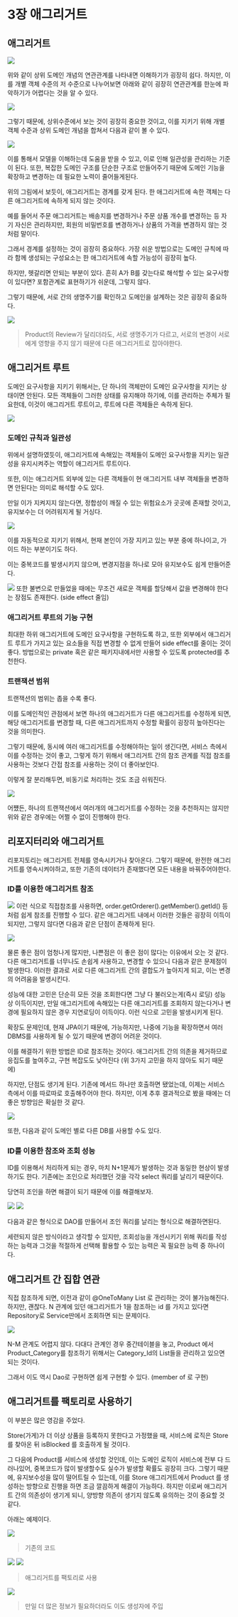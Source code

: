 # 3장 애그리거트
## 애그리거트
![](https://i.imgur.com/95TfAhG.png)

위와 같이 상위 도메인 개념의 연관관계를 나타내면 이해하기가 굉장히 쉽다.
하지만, 이를 개별 객체 수준의 저 수준으로 나누어보면 아래와 같이 굉장히 연관관계를 한눈에 파악하기가 어렵다는 것을 알 수 있다.

![](https://i.imgur.com/fQXLA45.png)

그렇기 때문에, 상위수준에서 보는 것이 굉장히 중요한 것이고, 이를 지키기 위해 개별 객체 수준과 상위 도메인 개념을 합쳐서 다음과 같이 볼 수 있다.

![](https://i.imgur.com/VbuFpSG.png)

이를 통해서 모델을 이해하는데 도움을 받을 수 있고, 이로 인해 일관성을 관리하는 기준이 된다.
또한, 복잡한 도메인 구조를 단순한 구조로 만들어주기 때문에 도메인 기능을 확장하고 변경하는 데 필요한 노력이 줄어들게된다.

위의 그림에서 보듯이, 애그리거트는 경계를 갖게 된다. 한 애그리거트에 속한 객체는 다른 애그리거트에 속하게 되지 않는 것이다.

예를 들어서 주문 애그리거트는 배송지를 변경하거나 주문 상품 개수를 변경하는 등 자기 자신은 관리하지만, 회원의 비밀번호를 변경하거나 상품의 가격을 변경하지 않는 것처럼 말이다.

그래서 경계를 설정하는 것이 굉장히 중요하다.
가장 쉬운 방법으로는 도메인 규칙에 따라 함께 생성되는 구성요소는 한 애그리거트에 속할 가능성이 굉장히 높다.

하지만, 헷갈리면 안되는 부분이 있다. 흔히 A가 B를 갖는다로 해석할 수 있는 요구사항이 있다면? 포함관계로 표현하기가 쉬운데, 그렇지 않다.

그렇기 때문에, 서로 간의 생명주기를 확인하고 도메인을 설계하는 것은 굉장히 중요하다.

![](https://i.imgur.com/SYjboJ6.png)
> Product의 Review가 달리더라도, 서로 생명주기가 다르고, 서로의 변경이 서로에게 영향을 주지 않기 때문에 다른 애그리거트로 잡아야한다.

## 애그리거트 루트
도메인 요구사항을 지키기 위해서는, 단 하나의 객체만이 도메인 요구사항을 지키는 상태이면 안된다. 모든 객체들이 그러한 상태를 유지해야 하기에, 이를 관리하는 주체가 필요한데, 이것이 애그리거트 루트이고, 루트에 다른 객체들은 속하게 된다.

![](https://i.imgur.com/IJsq6sX.png)

### 도메인 규칙과 일관성

위에서 설명하였듯이, 애그리거트에 속해있는 객체들이 도메인 요구사항을 지키는 일관성을 유지시켜주는 역할이 애그리거트 루트이다.

또한, 이는 애그리거트 외부에 있는 다른 객체들이 현 애그리거트 내부 객체들을 변경하면 안된다는 의미로 해석할 수도 있다.

만일 이가 지켜지지 않는다면, 정합성이 깨질 수 있는 위험요소가 곳곳에 존재할 것이고, 유지보수는 더 어려워지게 될 거싱다.

![](https://i.imgur.com/Jgw51Oo.png)

이를 자동적으로 지키기 위해서, 현재 본인이 가장 지키고 있는 부분 중에 하나이고, 가이드 하는 부분이기도 하다.

이는 중복코드를 발생시키지 않으며, 변경지점을 하나로 모아 유지보수도 쉽게 만들어준다.

![](https://i.imgur.com/7eBXjI8.png)
또한 불변으로 만들었을 때에는 무조건 새로운 객체를 할당해서 값을 변경해야 한다는 장점도 존재한다. (side effect 줄임)
### 애그리거트 루트의 기능 구현
최대한 하위 애그리거트에 도메인 요구사항을 구현하도록 하고, 또한 외부에서 애그리거트 루트가 가지고 있는 요소들을 직접 변경할 수 없게 만들어 side effect를 줄이는 것이 좋다. 방법으로는 private 혹은 같은 패키지내에서만 사용할 수 있도록 protected를 추천한다.

### 트랜잭션 범위

트랜잭션의 범위는 좁을 수록 좋다.

이를 도메인적인 관점에서 보면 하나의 애그리거트가 다른 애그리거트를 수정하게 되면, 해당 애그리거트를 변경할 때, 다른 애그리거트까지 수정할 확률이 굉장히 높아진다는 것을 의미한다.

그렇기 때문에, 동시에 여러 애그리거트를 수정해야하는 일이 생긴다면, 서비스 측에서 이를 수정하는 것이 좋고, 그렇게 하기 위해서 애그리거트 간의 참조 관계를 직접 참조를 사용하는 것보다 간접 참조를 사용하는 것이 더 좋아보인다.

이렇게 잘 분리해두면, 비동기로 처리하는 것도 조금 쉬워진다.

![](https://i.imgur.com/LQNWEae.png)

어쩄든, 하나의 트랜잭션에서 여러개의 애그리거트를 수정하는 것을 추천하지는 않지만 위와 같은 경우에는 어쩔 수 없이 진행해야 한다.

## 리포지터리와 애그리거트

리포지토리는 애그리거트 전체를 영속시키거나 찾아온다.
그렇기 때문에, 완전한 애그리거트를 영속시켜야하고, 또한 기존의 데이터가 존재했다면 모든 내용을 바꿔주어야한다.
### ID를 이용한 애그리거트 참조

![](https://i.imgur.com/mtugvDv.png)
이런 식으로 직접참조를 사용하면, order.getOrderer().getMember().getId() 등처럼 쉽게 참조를 진행할 수 있다.
같은 애그리거트 내에서 이러한 것들은 굉장히 이득이 되지만, 그렇지 않다면 다음과 같은 단점이 존재하게 된다.

![](https://i.imgur.com/IwexEsO.png)

물론 좋은 점이 엄청나게 많지만, 나쁜점은 이 좋은 점이 많다는 이유에서 오는 것 같다.
다른 애그리거트를 너무나도 손쉽게 사용하고, 변경할 수 있으니 다음과 같은 문제점이 발생한다.
이러한 결과로 서로 다른 애그리거트 간의 결합도가 높아지게 되고, 이는 변경의 어려움을 발생시킨다.

성능에 대한 고민은 단순히 모든 것을 조회한다면 그냥 다 불러오는게(즉시 로딩) 성능상 이득이지만, 만일 애그리거트에 속해있는 다른 애그리거트를 조회하지 않는다거나 변경에 필요하지 않은 경우 지연로딩이 이득이다.
이런 식으로 고민을 발생시키게 된다.

확장도 문제인데, 현재 JPA이기 때문에, 가능하지만, 나중에 기능을 확장하면서 여러 DBMS를 사용하게 될 수 있기 때문에 변경이 어려운 것이다.

이를 해결하기 위한 방법은 ID로 참조하는 것이다.
애그리거트 간의 의존을 제거하므로 응집도를 높여주고, 구현 복잡도도 낮아진다 (위 3가지 고민을 하지 않아도 되기 때문에)

하지만, 단점도 생기게 된다.
기존에 메서드 하나만 호출하면 됐었는데, 이제는 서비스 측에서 이를 따로따로 호출해주어야 한다. 하지만, 이게 추후 결과적으로 봤을 때에는 더 좋은 방향임은 확실한 것 같다.

![](https://i.imgur.com/ufEOwlJ.png)

또한, 다음과 같이 도메인 별로 다른 DB를 사용할 수도 있다.

### ID를 이용한 참조와 조회 성능

ID를 이용해서 처리하게 되는 경우, 마치 N+1문제가 발생하는 것과 동일한 현상이 발생하기도 한다. 기존에는 조인으로 처리했던 것을 각각 select 쿼리를 날리기 때문이다.

당연히 조인을 하면 해결이 되기 때문에 이를 해결해보자.

![](https://i.imgur.com/9ePFlO6.png)
![](https://i.imgur.com/vmw9tho.png)

다음과 같은 형식으로 DAO를 만들어서 조인 쿼리를 날리는 형식으로 해결하면된다.

세련되지 않은 방식이라고 생각할 수 있지만, 조회성능을 개선시키기 위해 쿼리를 작성하는 능력과 그것을 적절하게 선택해 활용할 수 있는 능력은 꼭 필요한 능력 중 하나이다.

## 애그리거트 간 집합 연관
직접 참조하게 되면, 이전과 같이 @OneToMany List 로 관리하는 것이 불가능해진다. 하지만, 괜찮다. N 관계에 있던 애그리거트가 1을 참조하는 id 를 가지고 있다면 Repository로 Service딴에서 조회하면 되는 문제이다.

![](https://i.imgur.com/HHezV4n.png)

N-M 관계도 어렵지 않다.
다대다 관계인 경우 중간테이블을 놓고, Product 에서 Product_Category를 참조하기 위해서는 Category_Id의 List들을 관리하고 있으면 되는 것이다.

그래서 이도 역시 Dao로 구현하면 쉽게 구현할 수 있다. (member of 로 구현)

## 애그리거트를 팩토리로 사용하기
이 부분은 많은 영감을 주었다.

Store(가게)가 더 이상 상품을 등록하지 못한다고 가정했을 때, 서비스에 로직은 Store를 찾아온 뒤 isBlocked 를 호출하게 될 것이다.

그 다음에 Product를 서비스에 생성할 것인데, 이는 도메인 로직이 서비스에 전부 다 드러나있어, 중복코드가 많이 발생할수도 실수가 발생할 확률도 굉장히 크다.
그렇기 때문에, 유지보수성을 많이 떨어트릴 수 있는데, 이를 Store 애그리거트에서 Product 를 생성하는 방향으로 진행을 하면 조금 깔끔하게 해결이 가능하다. 하지만 이로써 애그리거트 간의 의존성이 생기게 되니, 양방향 의존이 생기지 않도록 유의하는 것이 중요할 것 같다.

아래는 예제이다.

![](https://i.imgur.com/9ZP6Fcs.png)
> 기존의 코드

![](https://i.imgur.com/ycqUfpb.png)
![](https://i.imgur.com/S1Ep6y8.png)
> 애그리거트를 팩토리로 사용

![](https://i.imgur.com/Rr9jvqI.png)
> 만일 더 많은 정보가 필요하더라도 이도 생성자에 주입